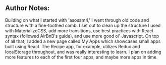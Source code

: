 ## Author Notes:
Building on what I started with 'asosam4,' I went through old code and structure with a fine-toothed comb. I set out to clean up the structure I used with MaterializeCSS, add more transitions, use best practices with React syntax (followed AirBnB's guide), and use more good ol' Javascript. On top of all that, I added a new page called My Apps which showcases small apps built using React. The Recipe app, for example, utilizes Redux and localStorage throughout, and was really interesting to learn. I plan on adding more features to each of the first four apps, and maybe more apps in time.